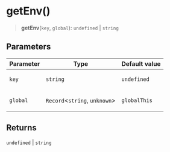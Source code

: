 # getEnv()

> **getEnv**(`key`, `global`): `undefined` \| `string`

## Parameters

<table>
<thead>
<tr>
<th>Parameter</th>
<th>Type</th>
<th>Default value</th>
</tr>
</thead>
<tbody>
<tr>
<td>

`key`

</td>
<td>

`string`

</td>
<td>

`undefined`

</td>
</tr>
<tr>
<td>

`global`

</td>
<td>

`Record`\<`string`, `unknown`\>

</td>
<td>

`globalThis`

</td>
</tr>
</tbody>
</table>

## Returns

`undefined` \| `string`
